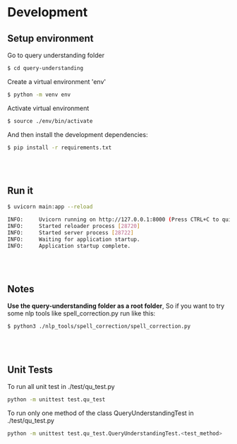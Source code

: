 # Development


## Setup environment
Go to  query understanding folder
```bash
$ cd query-understanding
```

Create a virtual environment 'env'
```bash
$ python -m venv env
```

Activate virtual environment
```bash
$ source ./env/bin/activate
```

And then install the development dependencies:
```bash
$ pip install -r requirements.txt
```
<br></br>
## Run it
```bash
$ uvicorn main:app --reload

INFO:     Uvicorn running on http://127.0.0.1:8000 (Press CTRL+C to quit)
INFO:     Started reloader process [28720]
INFO:     Started server process [28722]
INFO:     Waiting for application startup.
INFO:     Application startup complete.

```
<br></br>
## Notes

**Use the query-understanding folder as a root folder**, 
So if you want to try some nlp tools like spell_correction.py 
run like this:
```bash
$ python3 ./nlp_tools/spell_correction/spell_correction.py
```
<br></br>
## Unit Tests

To run all unit test in ./test/qu_test.py
```bash
python -m unittest test.qu_test
```

To run only one method of the class QueryUnderstandingTest in ./test/qu_test.py
```bash
python -m unittest test.qu_test.QueryUnderstandingTest.<test_method>
```

